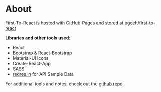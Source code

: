 # About

First-To-React is hosted with GitHub Pages and stored at [pgeeh/first-to-react](https://github.com/pgeeh/first-to-react/)

__Libraries and other tools used__:

* React
* Bootstrap & React-Bootstrap
* Material-UI Icons
* Create-React-App
* SASS
* [reqres.in](https://reqres.in/) for API Sample Data

For additional tools and notes, check out the [github repo](https://github.com/pgeeh/first-to-react/)
